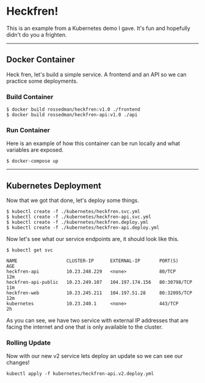 # Heckfren!

This is an example from a Kubernetes demo I gave. It's fun and hopefully didn't
do you a frighten.

---

## Docker Container

Heck fren, let's build a simple service. A frontend and an API so we can practice
some deployments.

### Build Container

```
$ docker build rossedman/heckfren:v1.0 ./frontend
$ docker build rossedman/heckfren-api:v1.0 ./api
```

### Run Container

Here is an example of how this container can be run locally and what variables are
exposed.

```
$ docker-compose up
```

---

## Kubernetes Deployment

Now that we got that done, let's deploy some things.

```
$ kubectl create -f ./kubernetes/heckfren.svc.yml
$ kubectl create -f ./kubernetes/heckfren-api.svc.yml
$ kubectl create -f ./kubernetes/heckfren.deploy.yml
$ kubectl create -f ./kubernetes/heckfren-api.deploy.yml
```

Now let's see what our service endpoints are, it should look like this.

```
$ kubectl get svc

NAME                  CLUSTER-IP      EXTERNAL-IP       PORT(S)        AGE
heckfren-api          10.23.248.229   <none>            80/TCP         12m
heckfren-api-public   10.23.249.107   104.197.174.156   80:30798/TCP   11m
heckfren-web          10.23.245.211   104.197.51.28     80:32095/TCP   12m
kubernetes            10.23.240.1     <none>            443/TCP        2h
```

As you can see, we have two service with external IP addresses that are facing the
internet and one that is only available to the cluster.

### Rolling Update

Now with our new v2 service lets deploy an update so we can see our changes!

```
kubectl apply -f kubernetes/heckfren-api.v2.deploy.yml
```
